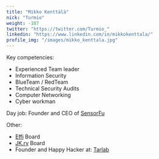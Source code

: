 ```yaml
---
title: "Mikko Kenttälä"
nick: "Turmio"
weight: -107
twitter: "https://twitter.com/Turmio_"
linkedin: "https://www.linkedin.com/in/mikkokenttala/"
profile_img: "/images/mikko_kenttala.jpg"
---
```


Key competencies:
* Experienced Team leader
* Information Security
* BlueTeam / RedTeam
* Technical Security Audits
* Computer Networking
* Cyber workman

Day job: Founder and CEO of [SensorFu](https://www.sensorfu.com)

Other:
* [Effi](https://effi.org/) Board
* [JK.ry](https://www.jkry.org/) Board
* Founder and Happy Hacker at: [Tarlab](http://tarlab.fi/)

